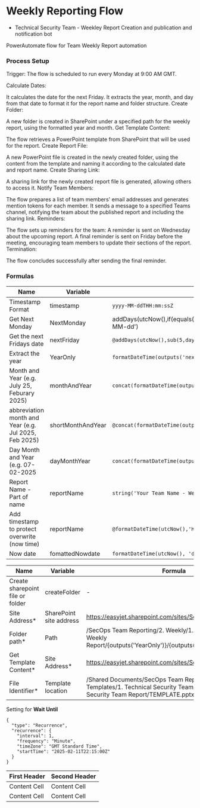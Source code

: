 # Weekly Reporting Flow 

- Technical Security Team - Weekley Report Creation and publication and notification bot

PowerAutomate flow for Team Weekly Report automation


### Process Setup

Trigger: The flow is scheduled to run every Monday at 9:00 AM GMT.

Calculate Dates:

It calculates the date for the next Friday.
It extracts the year, month, and day from that date to format it for the report name and folder structure.
Create Folder:

A new folder is created in SharePoint under a specified path for the weekly report, using the formatted year and month.
Get Template Content:

The flow retrieves a PowerPoint template from SharePoint that will be used for the report.
Create Report File:

A new PowerPoint file is created in the newly created folder, using the content from the template and naming it according to the calculated date and report name.
Create Sharing Link:

A sharing link for the newly created report file is generated, allowing others to access it.
Notify Team Members:

The flow prepares a list of team members' email addresses and generates mention tokens for each member.
It sends a message to a specified Teams channel, notifying the team about the published report and including the sharing link.
Reminders:

The flow sets up reminders for the team:
A reminder is sent on Wednesday about the upcoming report.
A final reminder is sent on Friday before the meeting, encouraging team members to update their sections of the report.
Termination:

The flow concludes successfully after sending the final reminder.


### Formulas



|__Name__|__Variable__|__Formula__|__Example |
|--------|------------|------------|----------|
|Timestamp Format| timestamp |  ```yyyy-MM-ddTHH:mm:ssZ``` | 2025-02-16T16:52:00Z|
|Get Next Monday| NextMonday|addDays(utcNow(),if(equals(dayOfWeek(utcNow()),0),1,sub(8,dayOfWeek(utcNow()))),'yyyy-MM-dd')||
|Get the next Fridays date  | nextFriday |`@addDays(utcNow(),sub(5,dayOfWeek(utcNow())))`||
|Extract the year | YearOnly | `formatDateTime(outputs('nextFriday'),'yyyy')`||
|Month and Year (e.g. July 25, Feburary 2025) |monthAndYear | `concat(formatDateTime(outputs('getFridayDate'), 'MMM yyyy'))`||
|abbreviation month and Year (e.g. Jul 2025, Feb 2025) | shortMonthAndYear | `@concat(formatDateTime(outputs('getFridayDate'), 'MMM yyyy`|  |
|Day Month and Year (e.g. 07-02-2025 | dayMonthYear | `concat(formatDateTime(outputs('fridayInWeek'),'dd-MM-yyyy'))`||
|Report Name - Part of name | reportName |`string('Your Team Name - Weekly Report')`||
|Add timestamp to protect overwrite (now time) | reportName |`@formatDateTime(utcNow(),'HH:MM')`|!
|Now date | fomattedNowdate  |`formatDateTime(utcNow(), 'dd-MM-yyyy')`|!



|__Name__|__Variable__|__Formula__|
|--------|------------|------------|
|Create sharepoint file or folder | createFolder | - |
|Site Address*| SharePoint site address |https://easyjet.sharepoint.com/sites/SecurityOperations|
|Folder path*| Path  |/SecOps Team Reporting/2. Weekly/1. Technical Security Weekly Report/{outputs('YearOnly')}/{outputs('shortMonthAndYear')}/|
|Get Template Content*|  Site Address* |https://easyjet.sharepoint.com/sites/SecurityOperations|
|File Identifier*|  Template location |/Shared Documents/SecOps Team Reporting/1. Report Templates/1. Technical Security Team/2. Weekly Technical Security Team Report/TEMPLATE.pptx|


Setting for __Wait Until__
```
{
  "type": "Recurrence",
  "recurrence": {
    "interval": 1,
    "frequency": "Minute",
    "timeZone": "GMT Standard Time",
    "startTime": "2025-02-11T22:15:00Z"
  }
}
```













| First Header  | Second Header |
| ------------- | ------------- |
| Content Cell  | Content Cell  |
| Content Cell  | Content Cell  |




